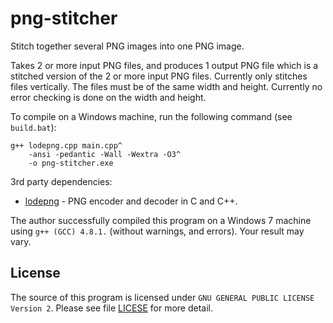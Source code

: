 # png-stitcher
Stitch together several PNG images into one PNG image.

Takes 2 or more input PNG files, and produces 1 output PNG file which is a
stitched version of the 2 or more input PNG files. Currently only stitches
files vertically. The files must be of the same width and height. Currently
no error checking is done on the width and height.

To compile on a Windows machine, run the following command (see `build.bat`):

    g++ lodepng.cpp main.cpp^
        -ansi -pedantic -Wall -Wextra -O3^
        -o png-stitcher.exe

3rd party dependencies:
- [lodepng](https://github.com/lvandeve/lodepng) - PNG encoder and decoder in C
and C++.

The author successfully compiled this program on a Windows 7 machine using
`g++ (GCC) 4.8.1.` (without warnings, and errors). Your result may vary.

## License
The source of this program is licensed under `GNU GENERAL PUBLIC
LICENSE Version 2`. Please see file
[LICESE](https://github.com/valera-rozuvan/png-stitcher/blob/master/LICENSE)
for more detail.
